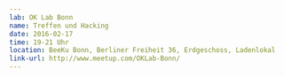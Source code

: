 ```yaml
---
lab: OK Lab Bonn
name: Treffen und Hacking
date: 2016-02-17
time: 19-21 Uhr
location: BeeKu Bonn, Berliner Freiheit 36, Erdgeschoss, Ladenlokal
link-url: http://www.meetup.com/OKLab-Bonn/
---
```

